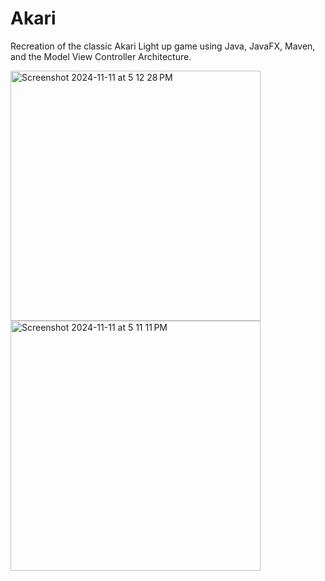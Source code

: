 # Akari

Recreation of the classic Akari Light up game using Java, JavaFX, Maven, and the Model View Controller Architecture.

<img width="400" height="400" alt="Screenshot 2024-11-11 at 5 12 28 PM" src="https://github.com/user-attachments/assets/bbaa2b7d-afbc-4b76-b156-702aca2a5228">
<img width="400" height="400" alt="Screenshot 2024-11-11 at 5 11 11 PM" src="https://github.com/user-attachments/assets/fff09df4-095b-434b-8653-3a3b345201f1">

